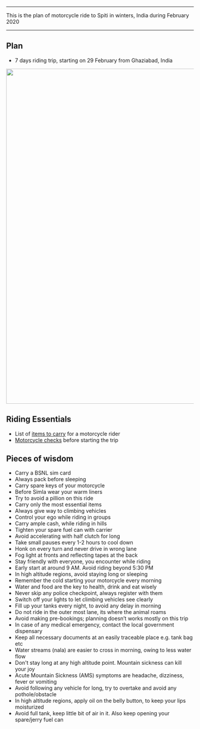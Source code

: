 
---

This is the plan of motorcycle ride to Spiti in winters, India during February 2020 

---

## **Plan**
* 7 days riding trip, starting on 29 February from Ghaziabad, India

<p align="center"><img src="https://github.com/inbravo/travel/raw/master/february-2020/images/route-map.jpg" width="900"></p>

## Riding Essentials		
* List of [items to carry](https://github.com/inbravo/travel/blob/master/february-2020/references/carry-list/README.md) for a motorcycle rider
* [Motorcycle checks](https://github.com/inbravo/travel/blob/master/february-2020/references/check-list/README.md) before starting the trip

## **Pieces of wisdom**
* Carry a BSNL sim card
* Always pack before sleeping
* Carry spare keys of your motorcycle
* Before Simla wear your warm liners
* Try to avoid a pillion on this ride
* Carry only the most essential items
* Always give way to climbing vehicles 
* Control your ego while riding in groups
* Carry ample cash, while riding in hills
* Tighten your spare fuel can with carrier
* Avoid accelerating with half clutch for long
* Take small pauses every 1-2 hours to cool down
* Honk on every turn and never drive in wrong lane
* Fog light at fronts and reflecting tapes at the back
* Stay friendly with everyone, you encounter while riding
* Early start at around 9 AM. Avoid riding beyond 5:30 PM
* In high altitude regions, avoid staying long or sleeping
* Remember the cold starting your motorcycle every morning 
* Water and food are the key to health, drink and eat wisely
* Never skip any police checkpoint, always register with them
* Switch off your lights to let climbing vehicles see clearly
* Fill up your tanks every night, to avoid any delay in morning
* Do not ride in the outer most lane, its where the animal roams
* Avoid making pre-bookings; planning doesn’t works mostly on this trip
* In case of any medical emergency, contact the local government dispensary
* Keep all necessary documents at an easily traceable place e.g. tank bag etc
* Water streams (nala) are easier to cross in morning, owing to less water flow
* Don't stay long at any high altitude point. Mountain sickness can kill your joy
* Acute Mountain Sickness (AMS) symptoms are headache, dizziness, fever or vomiting  
* Avoid following any vehicle for long, try to overtake and avoid any pothole/obstacle
* In high altitude regions, apply oil on the belly button, to keep your lips moisturized
* Avoid full tank, keep little bit of air in it. Also keep opening your spare/jerry fuel can